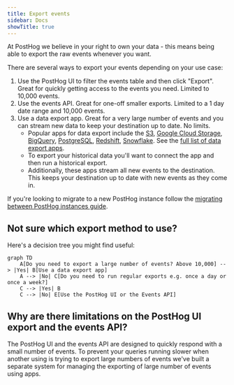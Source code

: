 ```yaml
---
title: Export events
sidebar: Docs
showTitle: true
---
```


At PostHog we believe in your right to own your data - this means being able to export the raw events whenever you want.

There are several ways to export your events depending on your use case:

1. Use the PostHog UI to filter the events table and then click "Export". Great for quickly getting access to the events you need. Limited to 10,000 events.
2. Use the events API. Great for one-off smaller exports. Limited to a 1 day date range and 10,000 events.
3. Use a data export app. Great for a very large number of events and you can stream new data to keep your destination up to date. No limits.
   - Popular apps for data export include the [S3](/apps/s3-export), [Google Cloud Storage](/apps/google-cloud-export), [BigQuery](/apps/bigquery-export), [PostgreSQL](/apps/postgres-export), [Redshift](/apps/redshift-export), [Snowflake](/apps/snowflake-export). See the [full list of data export apps](/apps?filter=type&value=data-out).
   - To export your historical data you'll want to connect the app and then run a historical export.
   - Additionally, these apps stream all new events to the destination. This keeps your destination up to date with new events as they come in.

If you're looking to migrate to a new PostHog instance follow the [migrating between PostHog instances guide](/docs/migrate/migrate-between-cloud-and-self-hosted.mdx).

## Not sure which export method to use?

Here's a decision tree you might find useful:

```mermaid
graph TD
    A[Do you need to export a large number of events? Above 10,000] --> |Yes| B[Use a data export app]
    A --> |No| C[Do you need to run regular exports e.g. once a day or once a week?]
    C --> |Yes| B
    C --> |No| E[Use the PostHog UI or the Events API]
```

## Why are there limitations on the PostHog UI export and the events API?

The PostHog UI and the events API are designed to quickly respond with a small number of events. To prevent your queries running slower when another using is trying to export large numbers of events we've built a separate system for managing the exporting of large number of events using apps.
